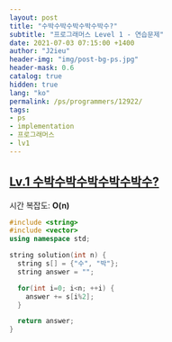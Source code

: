 ```yaml
---
layout: post
title: "수박수박수박수박수박수?"
subtitle: "프로그래머스 Level 1 - 연습문제"
date: 2021-07-03 07:15:00 +1400
author: "J2ieu"
header-img: "img/post-bg-ps.jpg"
header-mask: 0.6
catalog: true
hidden: true
lang: "ko"
permalink: /ps/programmers/12922/
tags:
- ps
- implementation
- 프로그래머스
- lv1
---
```


## [Lv.1 수박수박수박수박수박수?](https://programmers.co.kr/learn/courses/30/lessons/12922)

시간 복잡도: **O(n)**

```cpp
#include <string>
#include <vector>
using namespace std;

string solution(int n) {
  string s[] = {"수", "박"};
  string answer = "";

  for(int i=0; i<n; ++i) {
    answer += s[i%2];
  }

  return answer;
}
```